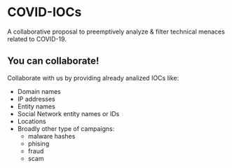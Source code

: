 # COVID-IOCs
A collaborative proposal to preemptively analyze &amp; filter technical menaces related to COVID-19.

## You can collaborate!
Collaborate with us by providing already analized IOCs like:

- Domain names
- IP addresses
- Entity names
- Social Network entity names or IDs
- Locations
- Broadly other type of campaigns:
  - malware hashes
  - phising 
  - fraud
  - scam 
